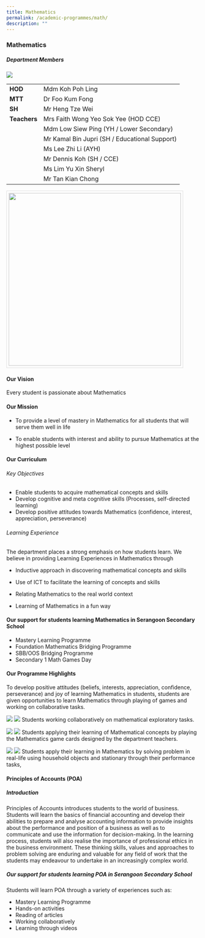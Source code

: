 ```yaml
---
title: Mathematics
permalink: /academic-programmes/math/
description: ""
---
```

### Mathematics

##### Department Members
![](/images/Name%20List%20of%20Math%20Dept_06.jpg)

<table>
  <tr>
    <td><b>HOD</b></td>
    <td>Mdm Koh Poh Ling</td>
  </tr>
 <tr>
    <td><b>MTT</b></td>
    <td>Dr Foo Kum Fong</td>
  </tr>
 <tr>
    <td><b>SH</b></td>
    <td>Mr Heng Tze Wei</td>
  </tr>
 <tr>
    <td><b>Teachers</b></td>
    <td>Mrs Faith Wong Yeo Sok Yee (HOD CCE)</td>
  </tr>
 <tr>
    <td><b></b></td>
    <td>Mdm Low Siew Ping (YH / Lower Secondary)</td>
  </tr>
 <tr>
    <td><b></b></td>
    <td>Mr Kamal Bin Jupri (SH / Educational Support)</td>
  </tr>
 <tr>
    <td><b></b></td>
    <td>Ms Lee Zhi Li (AYH)</td>
  </tr>
 <tr>
    <td><b></b></td>
    <td>Mr Dennis Koh (SH / CCE)</td>
  </tr>
 <tr>
    <td><b></b></td>
    <td>Ms Lim Yu Xin Sheryl</td>
  </tr>
	<tr>
    <td><b></b></td>
    <td>Mr Tan Kian Chong</td>
  </tr>
</table>




<img src="/images/maths_house3.jpg" style="width:450px; border:0.5px solid Gainsboro; padding: 5px; Align: Left">

#### Our Vision
Every student is passionate about Mathematics

#### Our Mission
*   To provide a level of mastery in Mathematics for all students that will serve them well in life  
    
*   To enable students with interest and ability to pursue Mathematics at the highest possible level

#### Our Curriculum
###### Key Objectives
*   Enable students to acquire mathematical concepts and skills
*   Develop cognitive and meta cognitive skills (Processes, self-directed learning)
*   Develop positive attitudes towards Mathematics (confidence, interest, appreciation, perseverance)

###### Learning Experience
The department places a strong emphasis on how students learn. We believe in providing Learning Experiences in Mathematics through
*   Inductive approach in discovering mathematical concepts and skills  
    
*   Use of ICT to facilitate the learning of concepts and skills 
*   Relating Mathematics to the real world context 
*   Learning of Mathematics in a fun way

#### Our support for students learning Mathematics in Serangoon Secondary School
* Mastery Learning Programme
* Foundation Mathematics Bridging Programme
* SBB/OOS Bridging Programme
* Secondary 1 Math Games Day

#### Our Programme Highlights

To develop positive attitudes (beliefs, interests, appreciation, confidence, perseverance) and joy of learning Mathematics in students, students are given opportunities to learn Mathematics through playing of games and working on collaborative tasks.

![](/images/Programme_01.jpg)
![](/images/Programme_02.jpg)
Students working collaboratively on mathematical exploratory tasks.

![](/images/Programme_03.jpg)
![](/images/Programme_04.jpg)
Students applying their learning of Mathematical concepts by playing the Mathematics game cards designed by the department teachers.

![](/images/programme_05.jpg)
![](/images/programme_06.jpg)
Students apply their learning in Mathematics by solving problem in real-life using household objects and stationary through their performance tasks,

#### Principles of Accounts (POA)
##### Introduction
Principles of Accounts introduces students to the world of business. Students will learn the basics of financial accounting and develop their abilities to prepare and analyse accounting information to provide insights about the performance and position of a business as well as to communicate and use the information for decision-making. In the learning process, students will also realise the importance of professional ethics in the business environment. These thinking skills, values and approaches to problem solving are enduring and valuable for any field of work that the students may endeavour to undertake in an increasingly complex world.

##### Our support for students learning POA in Serangoon Secondary School
Students will learn POA through a variety of experiences such as:
* Mastery Learning Programme
* Hands-on activities
* Reading of articles
* Working collaboratively
* Learning through videos